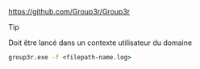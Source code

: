 https://github.com/Group3r/Group3r

> [!TIP]
> Doit être lancé dans un contexte utilisateur du domaine


```cmd
group3r.exe -f <filepath-name.log> 
```





